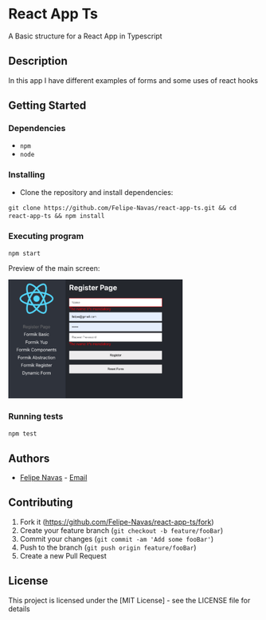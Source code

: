 # React App Ts

A Basic structure for a React App in Typescript

## Description

In this app I have different examples of forms and some uses of react hooks

## Getting Started

### Dependencies

- `npm`
- `node`

### Installing

- Clone the repository and install dependencies:

```
git clone https://github.com/Felipe-Navas/react-app-ts.git && cd react-app-ts && npm install
```

### Executing program

```
npm start
```

Preview of the main screen:

<img width="350" src="assets/MainScreen.png" alt="Preview of the main screen" />

### Running tests

```
npm test
```

## Authors

- [Felipe Navas](https://www.linkedin.com/in/felipenavaslederhos) - [Email](mailto:felipenavas.itec@gmail.com?subject=[GitHub]%react-app-ts)

## Contributing

1. Fork it (<https://github.com/Felipe-Navas/react-app-ts/fork>)
2. Create your feature branch (`git checkout -b feature/fooBar`)
3. Commit your changes (`git commit -am 'Add some fooBar'`)
4. Push to the branch (`git push origin feature/fooBar`)
5. Create a new Pull Request

## License

This project is licensed under the [MIT License] - see the LICENSE file for details
